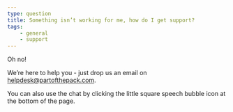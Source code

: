 ```yaml
---
type: question
title: Something isn’t working for me, how do I get support?
tags:
    - general
    - support
---
```


Oh no!

We’re here to help you - just drop us an email on helpdesk@partofthepack.com.

You can also use the chat by clicking the little square speech bubble icon at the bottom of the page.
